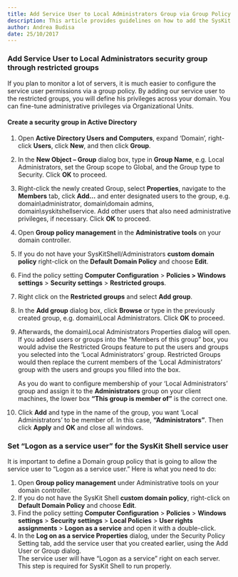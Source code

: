 ```yaml
---
title: Add Service User to Local Administrators Group via Group Policy
description: This article provides guidelines on how to add the SysKit Shell service user to the Local Administrators security group via Group Policy on each server you plan to monitor.
author: Andrea Budisa
date: 25/10/2017
---
```

### Add Service User to Local Administrators security group through restricted groups

If you plan to monitor a lot of servers, it is much easier to configure the service user permissions via a group policy. By adding our service user to the restricted groups, you will define his privileges across your domain. You can fine-tune administrative privileges via Organizational Units.

#### Create a security group in Active Directory

1. Open **Active Directory Users and Computers**, expand ‘Domain’, right-click **Users**, click **New**, and then click **Group**.
2. In the **New Object – Group** dialog box, type in **Group Name**, e.g. Local Administrators, set the Group scope to Global, and the Group type to Security. Click **OK** to proceed.
3. Right-click the newly created Group, select **Properties**, navigate to the **Members** tab, click **Add…** and enter designated users to the group, e.g. domain\administrator, domain\domain admins, domain\syskitshellservice. Add other users that also need administrative privileges, if necessary. Click **OK** to proceed.
4. Open **Group policy management** in the **Administrative tools** on your domain controller.
5. If you do not have your SysKitShell/Administrators **custom domain policy** right-click on the **Default Domain Policy** and choose **Edit**.
6. Find the policy setting **Computer Configuration** > **Policies > Windows settings** > **Security settings** > **Restricted groups**.
7. Right click on the **Restricted groups** and select **Add group**.
8. In the **Add group** dialog box, click **Browse** or type in the previously created group, e.g. domain\Local Administrators. Click **OK** to proceed.
9. Afterwards, the domain\Local Administrators Properties dialog will open.  
If you added users or groups into the “Members of this group” box, you would advise the Restricted Groups feature to put the users and groups you selected into the ‘Local Administrators’ group. Restricted Groups would then replace the current members of the ‘Local Administrators’ group with the users and groups you filled into the box. 

   As you do want to configure membership of your ‘Local Administrators’ group and assign it to the **Administrators** group on your client machines, the lower box **“This group is member of”** is the correct one.

10. Click **Add** and type in the name of the group, you want ‘Local Administrators’ to be member of. In this case, **“Administrators”**. Then click **Apply** and **OK** and close all windows.

### Set “Logon as a service user” for the SysKit Shell service user

It is important to define a Domain group policy that is going to allow the service user to “Logon as a service user.” Here is what you need to do:

1. Open **Group policy management** under Administrative tools on your domain controller.
2. If you do not have the SysKit Shell **custom domain policy**, right-click on **Default Domain Policy** and choose **Edit**.
3. Find the policy setting **Computer Configuration** > **Policies** > **Windows settings** > **Security settings** > **Local Policies** > **User rights assignments** > **Logon as a service** and open it with a double-click.
4. In the __Log on as a service Properties__ dialog, under the Security Policy Setting tab, add the service user that you created earlier, using the Add User or Group dialog.  
The service user will have “Logon as a service” right on each server. This step is required for SysKit Shell to run properly.